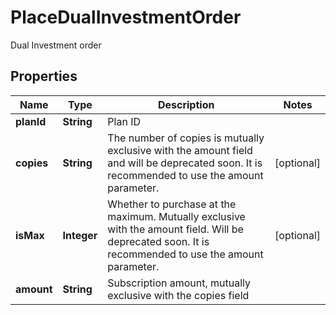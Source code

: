 

# PlaceDualInvestmentOrder

Dual Investment order
## Properties

Name | Type | Description | Notes
------------ | ------------- | ------------- | -------------
**planId** | **String** | Plan ID | 
**copies** | **String** | The number of copies is mutually exclusive with the amount field and will be deprecated soon. It is recommended to use the amount parameter. |  [optional]
**isMax** | **Integer** | Whether to purchase at the maximum. Mutually exclusive with the amount field. Will be deprecated soon. It is recommended to use the amount parameter. |  [optional]
**amount** | **String** | Subscription amount, mutually exclusive with the copies field | 




